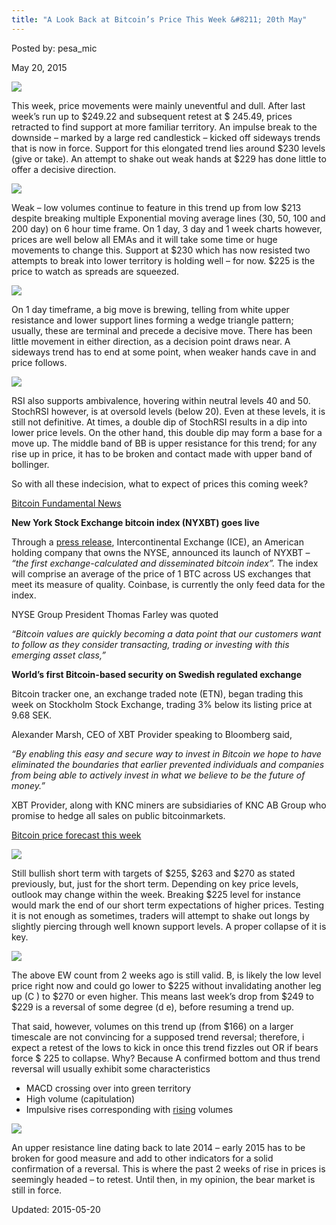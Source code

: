 ```yaml
---
title: "A Look Back at Bitcoin’s Price This Week &#8211; 20th May"
---
```


Posted by: pesa_mic 

<span>May 20, 2015</span>




<img src="/imgs/2015/05/13.jpg">

<p>This week, price movements were mainly uneventful and dull. After last week’s run up to $249.22 and subsequent retest at $ 245.49, prices retracted to find support at more familiar territory. An impulse break to the downside &#8211; marked by a large red candlestick &#8211; kicked off sideways trends that is now in force. Support for this elongated trend lies around $230 levels (give or take). An attempt to shake out weak hands at $229 has done little to offer a decisive direction.</p>

<img src="/imgs/2015/05/24.jpg">

<p>Weak &#8211; low volumes continue to feature in this trend up from low $213 despite breaking multiple Exponential moving average lines (30, 50, 100 and 200 day) on 6 hour time frame. On 1 day, 3 day and 1 week charts however, prices are well below all EMAs and it will take some time or huge movements to change this. Support at $230 which has now resisted two attempts to break into lower territory is holding well &#8211; for now. $225 is the price to watch as spreads are squeezed.</p>

<img src="/imgs/2015/05/31.png">

<p>On 1 day timeframe, a big move is brewing, telling from white upper resistance and lower support lines forming a wedge triangle pattern; usually, these are terminal and precede a decisive move. There has been little movement in either direction, as a decision point draws near. A sideways trend has to end at some point, when weaker hands cave in and price follows.</p>

<img src="/imgs/2015/05/43.jpg">

<p>RSI also supports ambivalence, hovering within neutral levels 40 and 50. StochRSI however, is at oversold levels (below 20). Even at these levels, it is still not definitive. At times, a double dip of StochRSI results in a dip into lower price levels. On the other hand, this double dip may form a base for a move up. The middle band of BB is upper resistance for this trend; for any rise up in price, it has to be broken and contact made with upper band of bollinger.</p>
<p>So with all these indecision, what to expect of prices this coming week?</p>
<p><u>Bitcoin Fundamental News</u></p>
<p><strong>New York Stock Exchange bitcoin index (NYXBT) goes live</strong></p>
<p>Through a <a href="http://ir.theice.com/press-and-publications/press-releases/all-categories/2015/05-19-2015-133635560.aspx">press release</a>, Intercontinental Exchange (ICE), an American holding company that owns the NYSE, announced its launch of NYXBT &#8211; <em>“the first exchange-calculated and disseminated bitcoin index”. </em>The index will comprise an average of the price of 1 BTC across US exchanges that meet its measure of quality. Coinbase, is currently the only feed data for the index.</p>
<p>NYSE Group President Thomas Farley was quoted</p>
<p><em>“Bitcoin values are quickly becoming a data point that our customers want to follow as they consider transacting, trading or investing with this emerging asset class,”</em></p>
<p><strong>World&#8217;s first Bitcoin-based security on Swedish regulated exchange</strong></p>
<p>Bitcoin tracker one, an exchange traded note (ETN), began trading this week on Stockholm Stock Exchange, trading 3% below its listing price at 9.68 SEK.</p>
<p>Alexander Marsh, CEO of XBT Provider speaking to Bloomberg said,</p>
<p><em>“By enabling this easy and secure way to invest in Bitcoin we hope to have eliminated the boundaries that earlier prevented individuals and companies from being able to actively invest in what we believe to be the future of money.”</em></p>
<p>XBT Provider, along with KNC miners are subsidiaries of KNC AB Group who promise to hedge all sales on public bitcoinmarkets.</p>
<p><u>Bitcoin price forecast this week</u></p>

<img src="/imgs/2015/05/54.jpg">

<p>Still bullish short term with targets of $255, $263 and $270 as stated previously, but, just for the short term. Depending on key price levels, outlook may change within the week. Breaking $225 level for instance would mark the end of our short term expectations of higher prices. Testing it is not enough as sometimes, traders will attempt to shake out longs by slightly piercing through well known support levels. A proper collapse of it is key.</p>

<img src="/imgs/2015/05/61.png">

<p>The above EW count from 2 weeks ago is still valid. B, is likely the low level price right now and could go lower to $225 without invalidating another leg up (C ) to $270 or even higher. This means last week’s drop from $249 to $229 is a reversal of some degree (d e), before resuming a trend up.</p>
<p>That said, however, volumes on this trend up (from $166) on a larger timescale are not convincing for a supposed trend reversal; therefore, i expect a retest of the lows to kick in once this trend fizzles out OR if bears force $ 225 to collapse. Why? Because A confirmed bottom and thus trend reversal will usually exhibit some characteristics</p>
<ul>
<li>MACD crossing over into green territory</li>
<li>High volume (capitulation)</li>
<li>Impulsive rises corresponding with <u>rising</u> volumes</li>
</ul>

<img src="/imgs/2015/05/72.png">

<p>An upper resistance line dating back to late 2014 &#8211; early 2015 has to be broken for good measure and add to other indicators for a solid confirmation of a reversal. This is where the past 2 weeks of rise in prices is seemingly headed &#8211; to retest. Until then, in my opinion, the bear market is still in force.</p>

Updated: 2015-05-20

